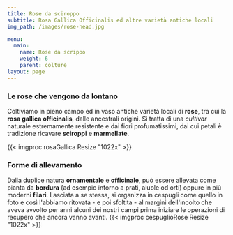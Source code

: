 ```yaml
---
title: Rose da sciroppo
subtitle: Rosa Gallica Officinalis ed altre varietà antiche locali
img_path: /images/rose-head.jpg

menu:
  main:
    name: Rose da scrippo
    weight: 6
    parent: colture
layout: page
---
```


### Le rose che vengono da lontano

Coltiviamo in pieno campo ed in vaso antiche varietà locali di **rose**, tra cui la __rosa gallica officinalis__, dalle ancestrali origini. Si tratta di una _cultivar_ naturale estremamente resistente e dai fiori profumatissimi, dai cui petali è tradizione ricavare **sciroppi** e **marmellate**.<br />
<!-- ![Rosa Gallica Officinalis](./rosaGallica.jpg#sh#xff "Rosa Gallica") -->

{{< imgproc rosaGallica Resize "1022x" >}}

### Forme di allevamento
Dalla duplice natura **ornamentale** e **officinale**, può essere allevata come pianta da **bordura** (ad esempio intorno a prati, aiuole od orti) oppure in più moderni **filari**. 
Lasciata a se stessa, si organizza in cespugli come quello in foto e così l'abbiamo ritovata - e poi sfoltita - al margini dell'incolto che aveva avvolto per anni alcuni dei nostri campi prima iniziare le operazioni di recupero che ancora vanno avanti. 
{{< imgproc cespuglioRose Resize "1022x" >}}
